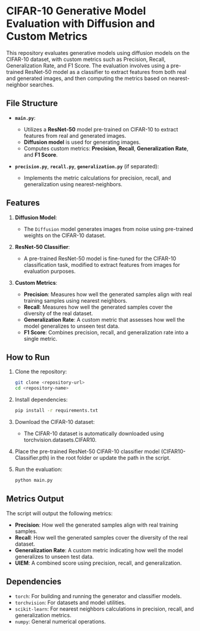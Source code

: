 # CIFAR-10 Generative Model Evaluation with Diffusion and Custom Metrics

This repository evaluates generative models using diffusion models on the CIFAR-10 dataset, with custom metrics such as Precision, Recall, Generalization Rate, and F1 Score. The evaluation involves using a pre-trained ResNet-50 model as a classifier to extract features from both real and generated images, and then computing the metrics based on nearest-neighbor searches.

## File Structure

- **`main.py`**:
  - Utilizes a **ResNet-50** model pre-trained on CIFAR-10 to extract features from real and generated images.
  - **Diffusion model** is used for generating images.
  - Computes custom metrics: **Precision**, **Recall**, **Generalization Rate**, and **F1 Score**.
  
- **`precision.py`**, **`recall.py`**, **`generalization.py`** (if separated):
  - Implements the metric calculations for precision, recall, and generalization using nearest-neighbors.

## Features

1. **Diffusion Model**:
   - The `Diffusion` model generates images from noise using pre-trained weights on the CIFAR-10 dataset.
   
2. **ResNet-50 Classifier**:
   - A pre-trained ResNet-50 model is fine-tuned for the CIFAR-10 classification task, modified to extract features from images for evaluation purposes.

3. **Custom Metrics**:
   - **Precision**: Measures how well the generated samples align with real training samples using nearest neighbors.
   - **Recall**: Measures how well the generated samples cover the diversity of the real dataset.
   - **Generalization Rate**: A custom metric that assesses how well the model generalizes to unseen test data.
   - **F1 Score**: Combines precision, recall, and generalization rate into a single metric.

## How to Run

1. Clone the repository:
   ```bash
   git clone <repository-url>
   cd <repository-name>

2. Install dependencies:
    ```bash
    pip install -r requirements.txt

3. Download the CIFAR-10 dataset:
    - The CIFAR-10 dataset is automatically downloaded using torchvision.datasets.CIFAR10.

4. Place the pre-trained ResNet-50 CIFAR-10 classifier model (CIFAR10-Classifier.pth) in the root folder or update the path in the script.

5. Run the evaluation:

    ```bash
    python main.py

## Metrics Output

The script will output the following metrics:

- **Precision**: How well the generated samples align with real training samples.
- **Recall**: How well the generated samples cover the diversity of the real dataset.
- **Generalization Rate**: A custom metric indicating how well the model generalizes to unseen test data.
- **UIEM**: A combined score using precision, recall, and generalization.

## Dependencies
- `torch`: For building and running the generator and classifier models.
- `torchvision`: For datasets and model utilities.
- `scikit-learn`: For nearest neighbors calculations in precision, recall, and generalization metrics.
- `numpy`: General numerical operations.